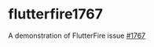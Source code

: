 # flutterfire1767

A demonstration of FlutterFire issue [#1767](https://github.com/FirebaseExtended/flutterfire/issues/1767)
